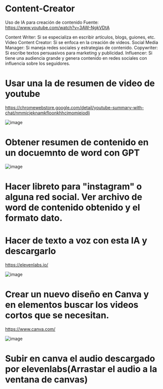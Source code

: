 # Content-Creator
Uso de IA para creación de contenido
Fuente: https://www.youtube.com/watch?v=3AW-NgkVDtA


Content Writer: Si se especializa en escribir artículos, blogs, guiones, etc.
Video Content Creator: Si se enfoca en la creación de videos.
Social Media Manager: Si maneja redes sociales y estrategias de contenido.
Copywriter: Si escribe textos persuasivos para marketing y publicidad.
Influencer: Si tiene una audiencia grande y genera contenido en redes sociales con influencia sobre los seguidores.

# Usar una Ia de resumen de video de youtube
https://chromewebstore.google.com/detail/youtube-summary-with-chat/nmmicjeknamkfloonkhhcjmomieiodli

![image](https://github.com/user-attachments/assets/8a09b55c-a4c6-4288-90c5-f7e56fd86995)

# Obtener resumen de contenido en un docuemnto de word con GPT
![image](https://github.com/user-attachments/assets/13d7c465-3863-47cf-9515-27f89de53fe4)

# Hacer libreto para "instagram" o alguna red social. Ver archivo de word de contenido obtenido y el formato dato.

# Hacer de texto a voz con esta IA y descargarlo
https://elevenlabs.io/

![image](https://github.com/user-attachments/assets/ebd17912-d96e-4cc6-aab0-9a436789cfd7)

# Crear un nuevo diseño en Canva y en elementos buscar los videos cortos que se necesitan.
https://www.canva.com/

![image](https://github.com/user-attachments/assets/cce0b282-4307-4ba4-8343-d716a1f87674)

# Subir en canva el audio descargado por elevenlabs(Arrastar el audio a la ventana de canvas)




